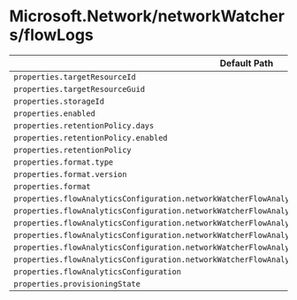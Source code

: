 # Microsoft.Network/networkWatchers/flowLogs

| Default Path | Alias |
|---|---|
| `properties.targetResourceId` | `Microsoft.Network/networkWatchers/flowLogs/targetResourceId` |
| `properties.targetResourceGuid` | `Microsoft.Network/networkWatchers/flowLogs/targetResourceGuid` |
| `properties.storageId` | `Microsoft.Network/networkWatchers/flowLogs/storageId` |
| `properties.enabled` | `Microsoft.Network/networkWatchers/flowLogs/enabled` |
| `properties.retentionPolicy.days` | `Microsoft.Network/networkWatchers/flowLogs/retentionPolicy.days` |
| `properties.retentionPolicy.enabled` | `Microsoft.Network/networkWatchers/flowLogs/retentionPolicy.enabled` |
| `properties.retentionPolicy` | `Microsoft.Network/networkWatchers/flowLogs/retentionPolicy` |
| `properties.format.type` | `Microsoft.Network/networkWatchers/flowLogs/format.type` |
| `properties.format.version` | `Microsoft.Network/networkWatchers/flowLogs/format.version` |
| `properties.format` | `Microsoft.Network/networkWatchers/flowLogs/format` |
| `properties.flowAnalyticsConfiguration.networkWatcherFlowAnalyticsConfiguration.enabled` | `Microsoft.Network/networkWatchers/flowLogs/flowAnalyticsConfiguration.networkWatcherFlowAnalyticsConfiguration.enabled` |
| `properties.flowAnalyticsConfiguration.networkWatcherFlowAnalyticsConfiguration.workspaceId` | `Microsoft.Network/networkWatchers/flowLogs/flowAnalyticsConfiguration.networkWatcherFlowAnalyticsConfiguration.workspaceId` |
| `properties.flowAnalyticsConfiguration.networkWatcherFlowAnalyticsConfiguration.workspaceRegion` | `Microsoft.Network/networkWatchers/flowLogs/flowAnalyticsConfiguration.networkWatcherFlowAnalyticsConfiguration.workspaceRegion` |
| `properties.flowAnalyticsConfiguration.networkWatcherFlowAnalyticsConfiguration.workspaceResourceId` | `Microsoft.Network/networkWatchers/flowLogs/flowAnalyticsConfiguration.networkWatcherFlowAnalyticsConfiguration.workspaceResourceId` |
| `properties.flowAnalyticsConfiguration.networkWatcherFlowAnalyticsConfiguration.trafficAnalyticsInterval` | `Microsoft.Network/networkWatchers/flowLogs/flowAnalyticsConfiguration.networkWatcherFlowAnalyticsConfiguration.trafficAnalyticsInterval` |
| `properties.flowAnalyticsConfiguration.networkWatcherFlowAnalyticsConfiguration` | `Microsoft.Network/networkWatchers/flowLogs/flowAnalyticsConfiguration.networkWatcherFlowAnalyticsConfiguration` |
| `properties.flowAnalyticsConfiguration` | `Microsoft.Network/networkWatchers/flowLogs/flowAnalyticsConfiguration` |
| `properties.provisioningState` | `Microsoft.Network/networkWatchers/flowLogs/provisioningState` |

